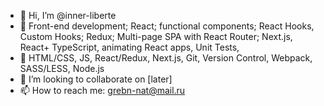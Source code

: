 - 👋 Hi, I’m @inner-liberte
- 👀 Front-end development; React; functional components; React Hooks, Custom Hooks; Redux; Multi-page SPA with React Router; Next.js, React+ TypeScript, animating React apps, Unit Tests,
- 🌱 HTML/CSS, JS, React/Redux, Next.js, Git, Version Control,
      Webpack, SASS/LESS, Node.js
- 💞️ I’m looking to collaborate on [later]
- 📫 How to reach me: grebn-nat@mail.ru

<!---
inner-liberte/inner-liberte is a ✨ special ✨ repository because its `README.md` (this file) appears on your GitHub profile.
You can click the Preview link to take a look at your changes.
--->
